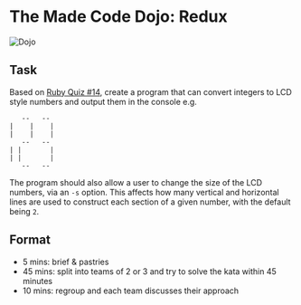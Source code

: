 # The Made Code Dojo: Redux

![Dojo](http://static1.1.sqspcdn.com/static/f/709071/18551025/1338752113763/matrix-kungfu.jpg)

## Task

Based on [Ruby Quiz #14](http://rubyquiz.com/quiz14.html), create a program that can convert integers to LCD style numbers and output them in the console e.g.

```
   --   --
|    |    |
|    |    |
   --   --
| |       |
| |       |
   --   --
```

The program should also allow a user to change the size of the LCD numbers, via an `-s` option. This affects how many vertical and horizontal lines are used to construct each section of a given number, with the default being `2`.

## Format

- 5 mins: brief & pastries
- 45 mins: split into teams of 2 or 3 and try to solve the kata within 45 minutes
- 10 mins: regroup and each team discusses their approach
